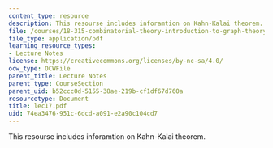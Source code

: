 ```yaml
---
content_type: resource
description: This resourse includes inforamtion on Kahn-Kalai theorem.
file: /courses/18-315-combinatorial-theory-introduction-to-graph-theory-extremal-and-enumerative-combinatorics-spring-2005/74ea3476951c6dcda091e2a90c104cd7_lec17.pdf
file_type: application/pdf
learning_resource_types:
- Lecture Notes
license: https://creativecommons.org/licenses/by-nc-sa/4.0/
ocw_type: OCWFile
parent_title: Lecture Notes
parent_type: CourseSection
parent_uid: b52ccc0d-5155-38ae-219b-cf1df67d760a
resourcetype: Document
title: lec17.pdf
uid: 74ea3476-951c-6dcd-a091-e2a90c104cd7
---
```

This resourse includes inforamtion on Kahn-Kalai theorem.